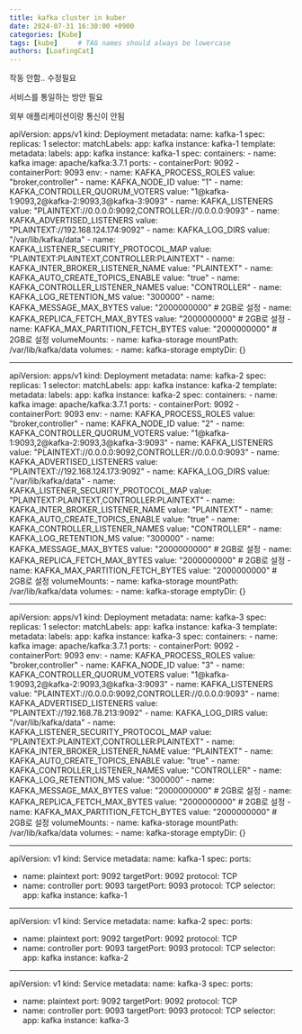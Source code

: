 ```yaml
---
title: kafka cluster in kuber
date: 2024-07-31 16:30:00 +0900
categories: [Kube]
tags: [kube]     # TAG names should always be lowercase
authors: [LoafingCat]
---
```



작동 안함.. 수정필요

서비스를 통일하는 방안 필요

외부 애플리케이션이랑 통신이 안됨


apiVersion: apps/v1
kind: Deployment
metadata:
  name: kafka-1
spec:
  replicas: 1
  selector:
    matchLabels:
      app: kafka
      instance: kafka-1
  template:
    metadata:
      labels:
        app: kafka
        instance: kafka-1
    spec:
      containers:
      - name: kafka
        image: apache/kafka:3.7.1
        ports:
        - containerPort: 9092
        - containerPort: 9093
        env:
        - name: KAFKA_PROCESS_ROLES
          value: "broker,controller"
        - name: KAFKA_NODE_ID
          value: "1"
        - name: KAFKA_CONTROLLER_QUORUM_VOTERS
          value: "1@kafka-1:9093,2@kafka-2:9093,3@kafka-3:9093"
        - name: KAFKA_LISTENERS
          value: "PLAINTEXT://0.0.0.0:9092,CONTROLLER://0.0.0.0:9093"
        - name: KAFKA_ADVERTISED_LISTENERS
          value: "PLAINTEXT://192.168.124.174:9092"
        - name: KAFKA_LOG_DIRS
          value: "/var/lib/kafka/data"
        - name: KAFKA_LISTENER_SECURITY_PROTOCOL_MAP
          value: "PLAINTEXT:PLAINTEXT,CONTROLLER:PLAINTEXT"
        - name: KAFKA_INTER_BROKER_LISTENER_NAME
          value: "PLAINTEXT"
        - name: KAFKA_AUTO_CREATE_TOPICS_ENABLE
          value: "true"
        - name: KAFKA_CONTROLLER_LISTENER_NAMES
          value: "CONTROLLER"
        - name: KAFKA_LOG_RETENTION_MS
          value: "300000"
        - name: KAFKA_MESSAGE_MAX_BYTES
          value: "2000000000"  # 2GB로 설정
        - name: KAFKA_REPLICA_FETCH_MAX_BYTES
          value: "2000000000"  # 2GB로 설정
        - name: KAFKA_MAX_PARTITION_FETCH_BYTES
          value: "2000000000"  # 2GB로 설정
        volumeMounts:
        - name: kafka-storage
          mountPath: /var/lib/kafka/data
      volumes:
      - name: kafka-storage
        emptyDir: {}

---
apiVersion: apps/v1
kind: Deployment
metadata:
  name: kafka-2
spec:
  replicas: 1
  selector:
    matchLabels:
      app: kafka
      instance: kafka-2
  template:
    metadata:
      labels:
        app: kafka
        instance: kafka-2
    spec:
      containers:
      - name: kafka
        image: apache/kafka:3.7.1
        ports:
        - containerPort: 9092
        - containerPort: 9093
        env:
        - name: KAFKA_PROCESS_ROLES
          value: "broker,controller"
        - name: KAFKA_NODE_ID
          value: "2"
        - name: KAFKA_CONTROLLER_QUORUM_VOTERS
          value: "1@kafka-1:9093,2@kafka-2:9093,3@kafka-3:9093"
        - name: KAFKA_LISTENERS
          value: "PLAINTEXT://0.0.0.0:9092,CONTROLLER://0.0.0.0:9093"
        - name: KAFKA_ADVERTISED_LISTENERS
          value: "PLAINTEXT://192.168.124.173:9092"
        - name: KAFKA_LOG_DIRS
          value: "/var/lib/kafka/data"
        - name: KAFKA_LISTENER_SECURITY_PROTOCOL_MAP
          value: "PLAINTEXT:PLAINTEXT,CONTROLLER:PLAINTEXT"
        - name: KAFKA_INTER_BROKER_LISTENER_NAME
          value: "PLAINTEXT"
        - name: KAFKA_AUTO_CREATE_TOPICS_ENABLE
          value: "true"
        - name: KAFKA_CONTROLLER_LISTENER_NAMES
          value: "CONTROLLER"
        - name: KAFKA_LOG_RETENTION_MS
          value: "300000"
        - name: KAFKA_MESSAGE_MAX_BYTES
          value: "2000000000"  # 2GB로 설정
        - name: KAFKA_REPLICA_FETCH_MAX_BYTES
          value: "2000000000"  # 2GB로 설정
        - name: KAFKA_MAX_PARTITION_FETCH_BYTES
          value: "2000000000"  # 2GB로 설정
        volumeMounts:
        - name: kafka-storage
          mountPath: /var/lib/kafka/data
      volumes:
      - name: kafka-storage
        emptyDir: {}

---
apiVersion: apps/v1
kind: Deployment
metadata:
  name: kafka-3
spec:
  replicas: 1
  selector:
    matchLabels:
      app: kafka
      instance: kafka-3
  template:
    metadata:
      labels:
        app: kafka
        instance: kafka-3
    spec:
      containers:
      - name: kafka
        image: apache/kafka:3.7.1
        ports:
        - containerPort: 9092
        - containerPort: 9093
        env:
        - name: KAFKA_PROCESS_ROLES
          value: "broker,controller"
        - name: KAFKA_NODE_ID
          value: "3"
        - name: KAFKA_CONTROLLER_QUORUM_VOTERS
          value: "1@kafka-1:9093,2@kafka-2:9093,3@kafka-3:9093"
        - name: KAFKA_LISTENERS
          value: "PLAINTEXT://0.0.0.0:9092,CONTROLLER://0.0.0.0:9093"
        - name: KAFKA_ADVERTISED_LISTENERS
          value: "PLAINTEXT://192.168.78.213:9092"
        - name: KAFKA_LOG_DIRS
          value: "/var/lib/kafka/data"
        - name: KAFKA_LISTENER_SECURITY_PROTOCOL_MAP
          value: "PLAINTEXT:PLAINTEXT,CONTROLLER:PLAINTEXT"
        - name: KAFKA_INTER_BROKER_LISTENER_NAME
          value: "PLAINTEXT"
        - name: KAFKA_AUTO_CREATE_TOPICS_ENABLE
          value: "true"
        - name: KAFKA_CONTROLLER_LISTENER_NAMES
          value: "CONTROLLER"
        - name: KAFKA_LOG_RETENTION_MS
          value: "300000"
        - name: KAFKA_MESSAGE_MAX_BYTES
          value: "2000000000"  # 2GB로 설정
        - name: KAFKA_REPLICA_FETCH_MAX_BYTES
          value: "2000000000"  # 2GB로 설정
        - name: KAFKA_MAX_PARTITION_FETCH_BYTES
          value: "2000000000"  # 2GB로 설정
        volumeMounts:
        - name: kafka-storage
          mountPath: /var/lib/kafka/data
      volumes:
      - name: kafka-storage
        emptyDir: {}

---
apiVersion: v1
kind: Service
metadata:
  name: kafka-1
spec:
  ports:
  - name: plaintext
    port: 9092
    targetPort: 9092
    protocol: TCP
  - name: controller
    port: 9093
    targetPort: 9093
    protocol: TCP
  selector:
    app: kafka
    instance: kafka-1

---
apiVersion: v1
kind: Service
metadata:
  name: kafka-2
spec:
  ports:
  - name: plaintext
    port: 9092
    targetPort: 9092
    protocol: TCP
  - name: controller
    port: 9093
    targetPort: 9093
    protocol: TCP
  selector:
    app: kafka
    instance: kafka-2

---
apiVersion: v1
kind: Service
metadata:
  name: kafka-3
spec:
  ports:
  - name: plaintext
    port: 9092
    targetPort: 9092
    protocol: TCP
  - name: controller
    port: 9093
    targetPort: 9093
    protocol: TCP
  selector:
    app: kafka
    instance: kafka-3
